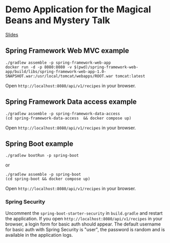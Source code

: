 # Demo Application for the Magical Beans and Mystery Talk

[Slides](slides.pdf)

## Spring Framework Web MVC example
```
./gradlew assemble -p spring-framework-web-app
docker run -d -p 8080:8080 -v $(pwd)/spring-framework-web-app/build/libs/spring-framework-web-app-1.0-SNAPSHOT.war:/usr/local/tomcat/webapps/ROOT.war tomcat:latest
```

Open `http://localhost:8080/api/v1/recipes` in your browser.

## Spring Framework Data access example
```
./gradlew assemble -p spring-framework-data-access
(cd spring-framework-data-access  && docker compose up)
```

Open `http://localhost:8080/api/v1/recipes` in your browser.

## Spring Boot example
```
./gradlew bootRun -p spring-boot
```
or
```
./gradlew assemble -p spring-boot
(cd spring-boot && docker compose up)
```

Open `http://localhost:8080/api/v1/recipes` in your browser.

### Spring Security
Uncomment the `spring-boot-starter-security` in `build.gradle` and restart the application.
If you open `http://localhost:8080/api/v1/recipes` in your browser, a login form for basic auth should appear.
The default username for basic auth with Spring Security is "user", the password is random and is available in the application logs.